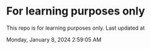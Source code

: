 # For learning purposes only
This repo is for learning purposes only.
Last updated at

Monday, January 8, 2024 2:59:05 AM

